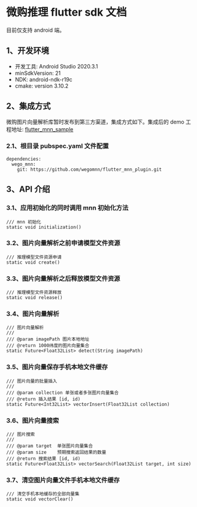 # 微购推理 flutter sdk 文档

目前仅支持 android 端。

## 1、开发环境

- 开发工具: Android Studio 2020.3.1
- minSdkVersion: 21 
- NDK: android-ndk-r19c
- cmake: version 3.10.2

## 2、集成方式

微购图片向量解析库暂时发布到第三方渠道，集成方式如下。集成后的 demo
工程地址: [flutter_mnn_sample](https://github.com/wegomnn/flutter_mnn_sample.git)

### 2.1、根目录 pubspec.yaml 文件配置

```
dependencies:
  wego_mnn:
    git: https://github.com/wegomnn/flutter_mnn_plugin.git
```


## 3、API 介绍

### 3.1、应用初始化的同时调用 mnn 初始化方法

```
/// mnn 初始化
static void initialization()
```

### 3.2、图片向量解析之前申请模型文件资源

```
/// 推理模型文件资源申请
static void create()
```

### 3.3、图片向量解析之后释放模型文件资源

```
/// 推理模型文件资源释放
static void release()
```

### 3.4、图片向量解析

```
/// 图片向量解析
///
/// @param imagePath 图片本地地址
/// @return 1000纬度的图片向量集合
static Future<Float32List> detect(String imagePath)
```

### 3.5、图片向量保存手机本地文件缓存

```
/// 图片向量的批量插入
///
/// @param collection 单张或者多张图片向量集合
/// @return 插入结果 [id, id)
static Future<Int32List> vectorInsert(Float32List collection)
```

### 3.6、图片向量搜索

```
/// 图片搜索
///
/// @param target  单张图片向量集合
/// @param size    预期搜索返回结果的数量
/// @return 搜索结果 [id, id)
static Future<Float32List> vectorSearch(Float32List target, int size)
```

### 3.7、清空图片向量文件手机本地文件缓存

```
/// 清空手机本地缓存的全部向量集
static void vectorClear()
```
